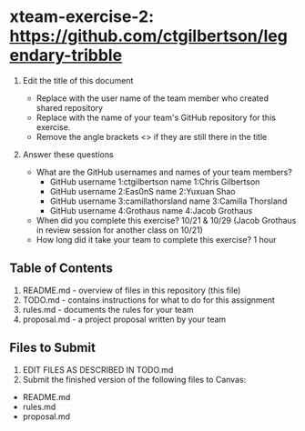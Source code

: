 # xteam-exercise-2: https://github.com/ctgilbertson/legendary-tribble

1. Edit the title of this document
   * Replace <UserName> with the user name of the team member who created shared repository
   * Replace <GitHubRepositoryName> with the name of your team's GitHub repository for this exercise.
   * Remove the angle brackets <> if they are still there in the title

2. Answer these questions
   * What are the GitHub usernames and names of your team members?
       * GitHub username 1:ctgilbertson           name 1:Chris Gilbertson
       * GitHub username 2:Eas0nS                 name 2:Yuxuan Shao
       * GitHub username 3:camillathorsland       name 3:Camilla Thorsland
       * GitHub username 4:Grothaus               name 4:Jacob Grothaus
   * When did you complete this exercise? 10/21 & 10/29 (Jacob Grothaus in review session for another class on 10/21)
   * How long did it take your team to complete this exercise? 1 hour

## Table of Contents

1. README.md - overview of files in this repository (this file)
2. TODO.md - contains instructions for what to do for this assignment
3. rules.md - documents the rules for your team
4. proposal.md - a project proposal written by your team

## Files to Submit

1. EDIT FILES AS DESCRIBED IN TODO.md
2. Submit the finished version of the following files to Canvas:

* README.md
* rules.md
* proposal.md
